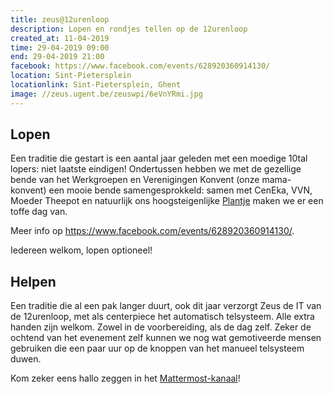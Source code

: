 ```yaml
---
title: zeus@12urenloop
description: Lopen en rondjes tellen op de 12urenloop
created_at: 11-04-2019
time: 29-04-2019 09:00
end: 29-04-2019 21:00
facebook: https://www.facebook.com/events/628920360914130/
location: Sint-Pietersplein
locationlink: Sint-Pietersplein, Ghent
image: //zeus.ugent.be/zeuswpi/6eVnYRmi.jpg
---
```


## Lopen

Een traditie die gestart is een aantal jaar geleden met een moedige 10tal lopers: niet laatste eindigen! Ondertussen hebben we met de gezellige bende van het Werkgroepen en Verenigingen Konvent (onze mama-konvent) een mooie bende samengesprokkeld: samen met CenEka, VVN, Moeder Theepot en natuurlijk ons hoogsteigenlijke [Plantje](https://www.facebook.com/plantje12UL/) maken we er een toffe dag van.

Meer info op <https://www.facebook.com/events/628920360914130/>.

Iedereen welkom, lopen optioneel!

## Helpen

Een traditie die al een pak langer duurt, ook dit jaar verzorgt Zeus de IT van de 12urenloop, met als centerpiece het automatisch telsysteem. Alle extra handen zijn welkom. Zowel in de voorbereiding, als de dag zelf. Zeker de ochtend van het evenement zelf kunnen we nog wat gemotiveerde mensen gebruiken die een paar uur op de knoppen van het manueel telsysteem duwen.

Kom zeker eens hallo zeggen in het [Mattermost-kanaal](https://mattermost.zeus.gent/zeus/channels/12urenloop)!
